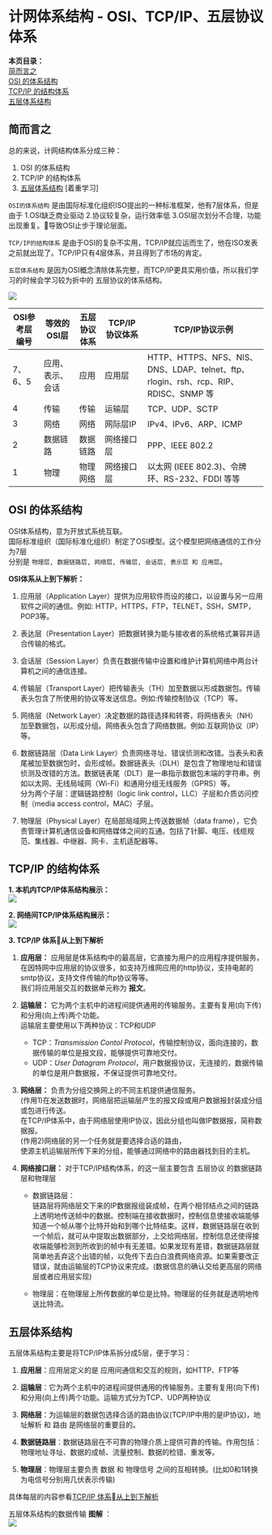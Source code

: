 
# 计网体系结构 - OSI、TCP/IP、五层协议体系  



__本页目录：__   
[简而言之](#inall)  
[OSI 的体系结构](#osi)  
[TCP/IP 的结构体系](#tcpip)  
[五层体系结构](#five)  

<a id='inall'></a>

## 简而言之
总的来说，计网结构体系分成三种：  
1. OSI 的体系结构
2. TCP/IP 的结构体系
3. [五层体系结构](#five) [着重学习]

`OSI的体系结构` 是由国际标准化组织ISO提出的一种标准框架，他有7层体系，但是由于 1.OSI缺乏商业驱动 2.协议较复杂，运行效率低   3.OSI层次划分不合理，功能出现重复。导致OSI止步于理论层面。  

`TCP/IP的结构体系` 是由于OSI的复杂不实用，TCP/IP就应运而生了，他在ISO发表之前就出现了。TCP/IP只有4层体系，并且得到了市场的肯定。  

`五层体系结构` 是因为OSI概念清除体系完整，而TCP/IP更具实用价值，所以我们学习的时候会学习较为折中的 五层协议的体系结构。

![](https://ws3.sinaimg.cn/large/006tNbRwgy1fvygqapt6bj30g108yti3.jpg)

| OSI参考层编号 | 等效的OSI层      | 五层协议体系 | TCP/IP协议体系 | TCP/IP协议示例                                                                       |
| ------------- | ---------------- | ------------ | -------------- | ------------------------------------------------------------------------------------ |
| 7、6、5       | 应用、表示、会话 | 应用         | 应用层         | HTTP、HTTPS、NFS、NIS、DNS、LDAP、telnet、ftp、rlogin、rsh、rcp、RIP、RDISC、SNMP 等 |
| 4             | 传输             | 传输         | 运输层         | TCP、UDP、SCTP                                                                       |
| 3             | 网络             | 网络         | 网际层IP       | IPv4、IPv6、ARP、ICMP                                                                |
| 2             | 数据链路         | 数据链路     | 网络接口层     | PPP、IEEE 802.2                                                                      |
| 1             | 物理             | 物理网络     | 网络接口层     | 以太网 (IEEE 802.3)、令牌环、RS-232、FDDI 等等                                       |
<a id='osi'></a>

## OSI 的体系结构
OSI体系结构，意为开放式系统互联。  
国际标准组织（国际标准化组织）制定了OSI模型。这个模型把网络通信的工作分为7层  
分别是 `物理层, 数据链路层, 网络层, 传输层, 会话层, 表示层 和 应用层`。  

__OSI体系从上到下解析：__  

1. 应用层（Application Layer）提供为应用软件而设的接口，以设置与另一应用软件之间的通信。例如: HTTP，HTTPS，FTP，TELNET，SSH，SMTP，POP3等。

2. 表达层（Presentation Layer）把数据转换为能与接收者的系统格式兼容并适合传输的格式。

3. 会话层（Session Layer）负责在数据传输中设置和维护计算机网络中两台计算机之间的通信连接。

4. 传输层（Transport Layer）把传输表头（TH）加至数据以形成数据包。传输表头包含了所使用的协议等发送信息。例如:传输控制协议（TCP）等。

5. 网络层（Network Layer）决定数据的路径选择和转寄，将网络表头（NH）加至数据包，以形成分组。网络表头包含了网络数据。例如:互联网协议（IP）等。

6. 数据链路层（Data Link Layer）负责网络寻址、错误侦测和改错。当表头和表尾被加至数据包时，会形成帧。数据链表头（DLH）是包含了物理地址和错误侦测及改错的方法。数据链表尾（DLT）是一串指示数据包末端的字符串。例如以太网、无线局域网（Wi-Fi）和通用分组无线服务（GPRS）等。  
分为两个子层：逻辑链路控制（logic link control，LLC）子层和介质访问控制（media access control，MAC）子层。

7. 物理层（Physical Layer）在局部局域网上传送数据帧（data frame），它负责管理计算机通信设备和网络媒体之间的互通。包括了针脚、电压、线缆规范、集线器、中继器、网卡、主机适配器等。

<a id='tcpip'></a>

## TCP/IP 的结构体系
__1. 本机内TCP/IP体系结构展示：__  
![](https://ws4.sinaimg.cn/large/006tNbRwgy1fvzspp8fp6j30d9073n1n.jpg)  
   
__2. 网络间TCP/IP体系结构展示：__  
![](https://ws1.sinaimg.cn/large/006tNbRwgy1fvytqvroucj30fu09045j.jpg)  

<a id='from5'></a>  

__3. TCP/IP 体系从上到下解析__  
1. __应用层：__
应用层是体系结构中的最高层，它直接为用户的应用程序提供服务，在因特网中应用层的协议很多，如支持万维网应用的http协议，支持电邮的smtp协议，支持文件传输的ftp协议等等。  
我们将应用层交互的数据单元称为 __报文__。 

2. __运输层：__ 它为两个主机中的进程间提供通用的传输服务。主要有复用(向下传)和分用(向上传)两个功能。  
    运输层主要使用以下两种协议：TCP和UDP   
    - TCP：_Transmission Contol Protocol_，传输控制协议，面向连接的，数据传输的单位是报文段，能够提供可靠地交付。  
    - UDP：_User Datagram Protocol_，用户数据报协议，无连接的，数据传输的单位是用户数据报，不保证提供可靠地交付。

3. __网络层：__
    负责为分组交换网上的不同主机提供通信服务。  
    (作用1)在发送数据时，网络层把运输层产生的报文段或用户数据报封装成分组或包进行传送。  
    在TCP/IP体系中，由于网络层使用IP协议，因此分组也叫做IP数据报，简称数据报。  
    (作用2)网络层的另一个任务就是要选择合适的路由，  
    使源主机运输层所传下来的分组，能够通过网络中的路由器找到目的主机。  

4. __网络接口层：__ 对于TCP/IP结构体系，的这一层主要包含 五层协议 的数据链路层和物理层    
    - 数据链路层：  
    链路层将网络层交下来的IP数据报组装成帧，在两个相邻结点之间的链路上透明地传送帧中的数据。控制端在接收数据时，控制信息使接收端能够知道一个帧从哪个比特开始和到哪个比特结束。这样，数据链路层在收到一个帧后，就可从中提取出数据部分，上交给网络层。控制信息还使得接收端能够检测到所收到的帧中有无差错。如果发现有差错，数据链路层就简单地丢弃这个出错的帧，以免传下去白白浪费网络资源。如果需要改正错误，就由运输层的TCP协议来完成。(数据信息的确认交给更高层的网络层或者应用层实现)

    - 物理层：在物理层上所传数据的单位是比特。物理层的任务就是透明地传送比特流。

<a id='five'></a>

## 五层体系结构
五层体系结构主要是将TCP/IP体系拆分成5层，便于学习：  
1. __应用层__：应用层定义的是 应用间通信和交互的规则，如HTTP、FTP等
   
2. __运输层__：它为两个主机中的进程间提供通用的传输服务。主要有复用(向下传)和分用(向上传)两个功能。运输方式分为TCP、UDP两种协议
3. __网络层__：为运输层的数据包选择合适的路由协议(TCP/IP中用的是IP协议)，地址解析 和 路由 是网络层的重要目的。
4. __数据链路层__：数据链路层在不可靠的物理介质上提供可靠的传输。作用包括：物理地址寻址、数据的成帧、流量控制、数据的检错、重发等。
5. __物理层__：物理层主要负责 数据 和 物理信号 之间的互相转换。(比如0和1转换为电信号分别用几伏表示传输)

具体每层的内容参看[TCP/IP 体系从上到下解析](#from5)  

五层体系结构的数据传输 __图解__ ：  
![](https://ws3.sinaimg.cn/large/006tNbRwgy1fw0ndnh4hzj30rs0d4qiu.jpg)

